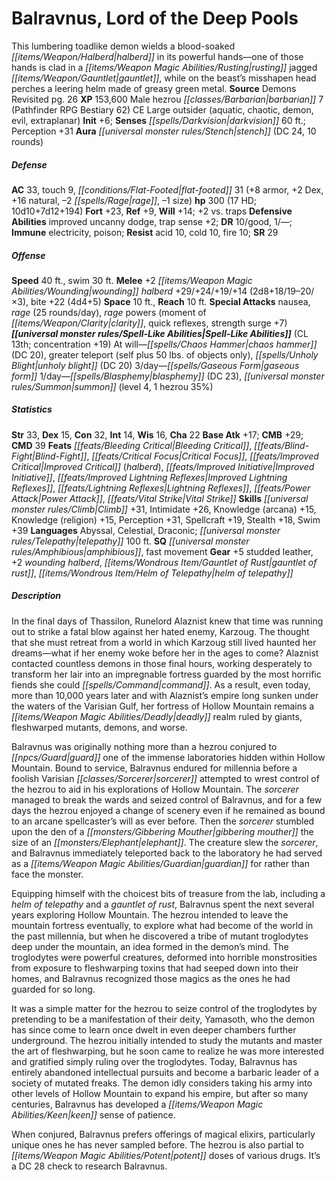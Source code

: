 ﻿---
cssclass: [monsters]
title1: Balravnus, Lord of the Deep Pools
desc_short: This lumbering toadlike demon wields a blood-soaked halberd in its powerful
  hands-one of those hands is clad in a rusting jagged gauntlet, while on the beast's
  misshapen head perches a leering helm made of greasy green metal.
title2: Balravnus, Lord of the Deep Pools
CR: 18
sources:
- name: Demons Revisited
  page: 26
  link: http://paizo.com/products/btpy8yvo?Pathfinder-Campaign-Setting-Demons-Revisited
XP: 153600
race: Male
classes:
- hezrou barbarian 7 (Pathfinder RPG Bestiary 62)
alignment: CE
size: Large
type: outsider
subtypes:
- aquatic
- chaotic
- demon
- evil
- extraplanar
initiative:
  bonus: 6
senses:
  darkvision: 60
auras:
- name: stench
  DC: 24
  duration: 10 rounds
AC:
  AC: 33
  touch: 9
  flat_footed: 31
  components:
    armor: 8
    dex: 2
    natural: 16
    rage: -2
    size: -1
HP:
  HP: 300
  long: 10d10+7d12+194
  HD: 17
saves:
  fort: 23
  ref: 9
  will: 14
  other: +2 vs. traps
defensive_abilities:
- improved uncanny dodge
- trap sense +2
DR:
- amount: 10
  weakness: good
- amount: 1
  weakness: '-'
immunities:
- electricity
- poison
resistances:
  acid: 10
  cold: 10
  fire: 10
SR: 29
speeds:
  base: 40
  swim: 30
attacks:
  melee:
  - - text: +2 wounding halberd +29/+24/+19/+14 (2d8+18/19-20/×3)
      entries:
      - - damage: 2d8+18
          crit_range: 19-20
          crit_multiplier: 3
      attack: +2 wounding halberd
      bonus:
      - 29
      - 24
      - 19
      - 14
    - text: bite +22 (4d4+5)
      entries:
      - - damage: 4d4+5
      attack: bite
      bonus:
      - 22
  special:
  - nausea
  - rage (25 rounds/day)
  - rage powers (moment of clarity, quick reflexes, strength surge +7)
space: 10
reach: 10
spell_like_abilities:
  entries:
  - name: chaos hammer
    source: default
    freq: At will
    DC: 20
  - name: greater teleport
    source: default
    freq: At will
    other: self plus 50 lbs. of objects only
  - name: unholy blight
    source: default
    freq: At will
    DC: 20
  - name: gaseous form
    source: default
    freq: 3/day
  - name: blasphemy
    source: default
    freq: 1/day
    DC: 23
  - name: summon
    source: default
    freq: 1/day
    level: 4
    summons:
    - name: hezrou
      amount: 1
      chance: 35%
  sources:
  - name: default
    CL: 13
    concentration: 19
ability_scores:
  STR: 33
  DEX: 15
  CON: 32
  INT: 14
  WIS: 16
  CHA: 22
BAB: 17
CMB: 29
CMD: 39
feats:
- name: Bleeding Critical
- name: Blind-Fight
- name: Critical Focus
- name: Improved Critical (halberd)
- name: Improved Initiative
- name: Improved Lightning Reflexes
- name: Lightning Reflexes
- name: Power Attack
- name: Vital Strike
skills:
  Climb: 31
  Intimidate: 26
  Knowledge (arcana): 15
  Knowledge (religion): 15
  Perception: 31
  Spellcraft: 19
  Stealth: 18
  Swim: 39
languages:
- Abyssal
- Celestial
- Draconic
- telepathy 100 ft.
special_qualities:
- amphibious
- fast movement
gear:
  gear:
  - +5 studded leather
  - +2 wounding halberd
  - gauntlet of rust
  - helm of telepathy
desc_long: |-
  In the final days of Thassilon, Runelord Alaznist knew that time was running out to strike a fatal blow against her hated enemy, Karzoug. The thought that she must retreat from a world in which Karzoug still lived haunted her dreams-what if her enemy woke before her in the ages to come? Alaznist contacted countless demons in those final hours, working desperately to transform her lair into an impregnable fortress guarded by the most horrific fiends she could command. As a result, even today, more than 10,000 years later and with Alaznist's empire long sunken under the waters of the Varisian Gulf, her fortress of Hollow Mountain remains a deadly realm ruled by giants, fleshwarped mutants, demons, and worse.

  Balravnus was originally nothing more than a hezrou conjured to guard one of the immense laboratories hidden within Hollow Mountain. Bound to service, Balravnus endured for millennia before a foolish Varisian sorcerer attempted to wrest control of the hezrou to aid in his explorations of Hollow Mountain. The sorcerer managed to break the wards and seized control of Balravnus, and for a few days the hezrou enjoyed a change of scenery even if he remained as bound to an arcane spellcaster's will as ever before. Then the sorcerer stumbled upon the den of a gibbering mouther the size of an elephant. The creature slew the sorcerer, and Balravnus immediately teleported back to the laboratory he had served as a guardian for rather than face the monster.

  Equipping himself with the choicest bits of treasure from the lab, including a helm of telepathy and a gauntlet of rust, Balravnus spent the next several years exploring Hollow Mountain. The hezrou intended to leave the mountain fortress eventually, to explore what had become of the world in the past millennia, but when he discovered a tribe of mutant troglodytes deep under the mountain, an idea formed in the demon's mind. The troglodytes were powerful creatures, deformed into horrible monstrosities from exposure to fleshwarping toxins that had seeped down into their homes, and Balravnus recognized those magics as the ones he had guarded for so long.

  It was a simple matter for the hezrou to seize control of the troglodytes by pretending to be a manifestation of their deity, Yamasoth, who the demon has since come to learn once dwelt in even deeper chambers further underground. The hezrou initially intended to study the mutants and master the art of fleshwarping, but he soon came to realize he was more interested and gratified simply ruling over the troglodytes. Today, Balravnus has entirely abandoned intellectual pursuits and become a barbaric leader of a society of mutated freaks. The demon idly considers taking his army into other levels of Hollow Mountain to expand his empire, but after so many centuries, Balravnus has developed a keen sense of patience.

  When conjured, Balravnus prefers offerings of magical elixirs, particularly unique ones he has never sampled before. The hezrou is also partial to potent doses of various drugs. It's a DC 28 check to research Balravnus.

---

# Balravnus, Lord of the Deep Pools
This lumbering toadlike demon wields a blood-soaked _[[items/Weapon/Halberd|halberd]]_ in its powerful hands—one of those hands is clad in a _[[items/Weapon Magic Abilities/Rusting|rusting]]_ jagged _[[items/Weapon/Gauntlet|gauntlet]]_, while on the beast’s misshapen head perches a leering helm made of greasy green metal.
**Source** Demons Revisited pg. 26
**XP** 153,600
Male hezrou _[[classes/Barbarian|barbarian]]_ 7 (Pathfinder RPG Bestiary 62)
CE Large outsider (aquatic, chaotic, demon, evil, extraplanar)
**Init** +6; **Senses** _[[spells/Darkvision|darkvision]]_ 60 ft.; Perception +31
**Aura** _[[universal monster rules/Stench|stench]]_ (DC 24, 10 rounds)

##### Defense

**AC** 33, touch 9, _[[conditions/Flat-Footed|flat-footed]]_ 31 (+8 armor, +2 Dex, +16 natural, –2 _[[spells/Rage|rage]]_, –1 size)
**hp** 300 (17 HD; 10d10+7d12+194)
**Fort** +23, **Ref** +9, **Will** +14; +2 vs. traps
**Defensive Abilities** improved uncanny dodge, trap sense +2; **DR** 10/good, 1/—; **Immune** electricity, poison; **Resist** acid 10, cold 10, fire 10; **SR** 29

##### Offense
**Speed** 40 ft., swim 30 ft.
**Melee** +2 _[[items/Weapon Magic Abilities/Wounding|wounding]]_ _halberd_ +29/+24/+19/+14 (2d8+18/19–20/×3), bite +22 (4d4+5)
**Space** 10 ft., **Reach** 10 ft.
**Special Attacks** nausea, _rage_ (25 rounds/day), _rage_ powers (moment of _[[items/Weapon/Clarity|clarity]]_, quick reflexes, strength surge +7)
**_[[universal monster rules/Spell-Like Abilities|Spell-Like Abilities]]_** (CL 13th; concentration +19)
At will—_[[spells/Chaos Hammer|chaos hammer]]_ (DC 20), greater teleport (self plus 50 lbs. of objects only), _[[spells/Unholy Blight|unholy blight]]_ (DC 20)
3/day—_[[spells/Gaseous Form|gaseous form]]_
1/day—_[[spells/Blasphemy|blasphemy]]_ (DC 23), _[[universal monster rules/Summon|summon]]_ (level 4, 1 hezrou 35%)

##### Statistics
**Str** 33, **Dex** 15, **Con** 32, **Int** 14, **Wis** 16, **Cha** 22
**Base Atk** +17; **CMB** +29; **CMD** 39
**Feats** _[[feats/Bleeding Critical|Bleeding Critical]]_, _[[feats/Blind-Fight|Blind-Fight]]_, _[[feats/Critical Focus|Critical Focus]]_, _[[feats/Improved Critical|Improved Critical]]_ (_halberd_), _[[feats/Improved Initiative|Improved Initiative]]_, _[[feats/Improved Lightning Reflexes|Improved Lightning Reflexes]]_, _[[feats/Lightning Reflexes|Lightning Reflexes]]_, _[[feats/Power Attack|Power Attack]]_, _[[feats/Vital Strike|Vital Strike]]_
**Skills** _[[universal monster rules/Climb|Climb]]_ +31, Intimidate +26, Knowledge (arcana) +15, Knowledge (religion) +15, Perception +31, Spellcraft +19, Stealth +18, Swim +39
**Languages** Abyssal, Celestial, Draconic; _[[universal monster rules/Telepathy|telepathy]]_ 100 ft.
**SQ** _[[universal monster rules/Amphibious|amphibious]]_, fast movement
**Gear** +5 studded leather, +2 _wounding_ _halberd_, _[[items/Wondrous Item/Gauntlet of Rust|gauntlet of rust]]_, _[[items/Wondrous Item/Helm of Telepathy|helm of telepathy]]_

##### Description

In the final days of Thassilon, Runelord Alaznist knew that time was running out to strike a fatal blow against her hated enemy, Karzoug. The thought that she must retreat from a world in which Karzoug still lived haunted her dreams—what if her enemy woke before her in the ages to come? Alaznist contacted countless demons in those final hours, working desperately to transform her lair into an impregnable fortress guarded by the most horrific fiends she could _[[spells/Command|command]]_. As a result, even today, more than 10,000 years later and with Alaznist’s empire long sunken under the waters of the Varisian Gulf, her fortress of Hollow Mountain remains a _[[items/Weapon Magic Abilities/Deadly|deadly]]_ realm ruled by giants, fleshwarped mutants, demons, and worse.

Balravnus was originally nothing more than a hezrou conjured to _[[npcs/Guard|guard]]_ one of the immense laboratories hidden within Hollow Mountain. Bound to service, Balravnus endured for millennia before a foolish Varisian _[[classes/Sorcerer|sorcerer]]_ attempted to wrest control of the hezrou to aid in his explorations of Hollow Mountain. The _sorcerer_ managed to break the wards and seized control of Balravnus, and for a few days the hezrou enjoyed a change of scenery even if he remained as bound to an arcane spellcaster’s will as ever before. Then the _sorcerer_ stumbled upon the den of a _[[monsters/Gibbering Mouther|gibbering mouther]]_ the size of an _[[monsters/Elephant|elephant]]_. The creature slew the _sorcerer_, and Balravnus immediately teleported back to the laboratory he had served as a _[[items/Weapon Magic Abilities/Guardian|guardian]]_ for rather than face the monster.

Equipping himself with the choicest bits of treasure from the lab, including a _helm of telepathy_ and a _gauntlet of rust_, Balravnus spent the next several years exploring Hollow Mountain. The hezrou intended to leave the mountain fortress eventually, to explore what had become of the world in the past millennia, but when he discovered a tribe of mutant troglodytes deep under the mountain, an idea formed in the demon’s mind. The troglodytes were powerful creatures, deformed into horrible monstrosities from exposure to fleshwarping toxins that had seeped down into their homes, and Balravnus recognized those magics as the ones he had guarded for so long.

It was a simple matter for the hezrou to seize control of the troglodytes by pretending to be a manifestation of their deity, Yamasoth, who the demon has since come to learn once dwelt in even deeper chambers further underground. The hezrou initially intended to study the mutants and master the art of fleshwarping, but he soon came to realize he was more interested and gratified simply ruling over the troglodytes. Today, Balravnus has entirely abandoned intellectual pursuits and become a barbaric leader of a society of mutated freaks. The demon idly considers taking his army into other levels of Hollow Mountain to expand his empire, but after so many centuries, Balravnus has developed a _[[items/Weapon Magic Abilities/Keen|keen]]_ sense of patience.

When conjured, Balravnus prefers offerings of magical elixirs, particularly unique ones he has never sampled before. The hezrou is also partial to _[[items/Weapon Magic Abilities/Potent|potent]]_ doses of various drugs. It’s a DC 28 check to research Balravnus.